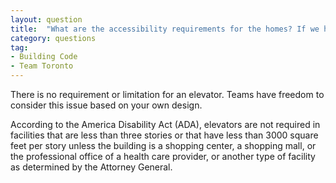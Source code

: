 ```yaml
---
layout: question
title:  "What are the accessibility requirements for the homes? If we have a 2 storey unit, do we need an elevator?"
category: questions
tag:
- Building Code
- Team Toronto
---
```


There is no requirement or limitation for an elevator. Teams have freedom to consider this issue based on your own design.

According to the America Disability Act (ADA), elevators are not required in facilities that are less than three stories or that have less than 3000 square feet per story unless the building is a shopping center, a shopping mall, or the professional office of a health care provider, or another type of facility as determined by the Attorney General.